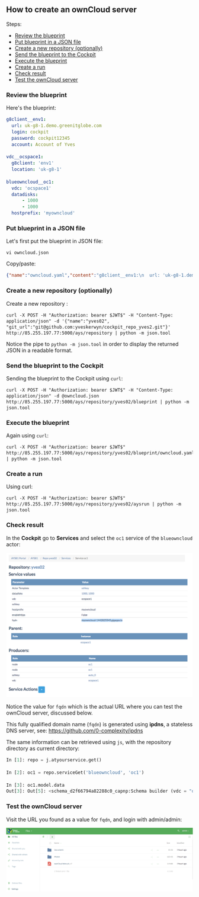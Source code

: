 ## How to create an ownCloud server

Steps:

- [Review the blueprint](#review-blueprint)
- [Put blueprint in a JSON file](#json-file)
- [Create a new repository (optionally)](#create-repository)
- [Send the blueprint to the Cockpit](#send-blueprint)
- [Execute the blueprint](#execute-blueprint)
- [Create a run](#create-run)
- [Check result](#check-result)
- [Test the ownCloud server](#test-owncloud)


<a id="review-blueprint"></a>
### Review the blueprint

Here's the blueprint:

```yaml
g8client__env1:
  url: uk-g8-1.demo.greenitglobe.com
  login: cockpit
  password: cockpit12345
  account: Account of Yves

vdc__ocspace1:
  g8client: 'env1'
  location: 'uk-g8-1'

blueowncloud__oc1:
  vdc: 'ocspace1'
  datadisks:
      - 1000
      - 1000
  hostprefix: 'myowncloud'
```


<a id="json-file"></a>
### Put blueprint in a JSON file

Let's first put the blueprint in JSON file:

```
vi owncloud.json
```

Copy/paste:

```json
{"name":"owncloud.yaml","content":"g8client__env1:\n  url: 'uk-g8-1.demo.greenitglobe.com'\n  login: 'cockpit'\n  password: 'cockpit12345'\n  account: 'Account of Yves'\n\nvdc__ocspace1:\n  g8client: 'env1'\n  location: 'uk-g8-1'\n\nblueowncloud__oc1:\n  vdc: 'ocspace1'\n  datadisks:\n    - 1000\n    - 1000\n  hostprefix: 'myowncloud'\n\nactions:\n  - action: 'install'"}
```

<a id="create-repository"></a>
### Create a new repository (optionally)

Create a new repository :

```
curl -X POST -H "Authorization: bearer $JWT$" -H "Content-Type: application/json" -d '{"name":"yves02", "git_url":"git@github.com:yveskerwyn/cockpit_repo_yves2.git"}' http://85.255.197.77:5000/ays/repository | python -m json.tool
```

Notice the pipe to `python -m json.tool` in order to display the returned JSON in a readable format.


<a id="send-blueprint"></a>
### Send the blueprint to the Cockpit

Sending the blueprint to the Cockpit using `curl`:

```
curl -X POST -H "Authorization: bearer $JWT$" -H "Content-Type: application/json" -d @owncloud.json http://85.255.197.77:5000/ays/repository/yves02/blueprint | python -m json.tool
```


<a id="execute-blueprint"></a>
### Execute the blueprint

Again using `curl`:

```
curl -X POST -H "Authorization: bearer $JWT$" http://85.255.197.77:5000/ays/repository/yves02/blueprint/owncloud.yaml | python -m json.tool
```

<a id="create-run"></a>
### Create a run

Using curl:

```
curl -X POST -H "Authorization: bearer $JWT$" http://85.255.197.77:5000/ays/repository/yves02/aysrun | python -m json.tool
```

### Check result

In the **Cockpit** go to **Services** and select the `oc1` service of the `blueowncloud` actor:

![](fqdn.png)

Notice the value for `fqdn` which is the actual URL where you can test the ownCloud server, discussed below.

This fully qualified domain name (`fqdn`) is generated using **ipdns**, a stateless DNS server, see: https://github.com/0-complexity/ipdns

The same information can be retrieved using `js`, with the repository directory as current directory:

```python
In [1]: repo = j.atyourservice.get()

In [2]: oc1 = repo.serviceGet('blueowncloud', 'oc1')

In [3]: oc1.model.data
Out[3]: Out[5]: <schema_d2f66794a82288c0_capnp:Schema builder (vdc = "ocspace1", sshkey = "", datadisks = [1000, 1000], hostprefix = "myowncloud", fqdn = "myowncloud-1442825545.gigapps.io", enablehttps = false)>
```

<a id="test-owncloud"></a>
###  Test the ownCloud server

Visit the URL you found as a value for `fqdn`, and login with admin/admin:

![](owncloud.png)
